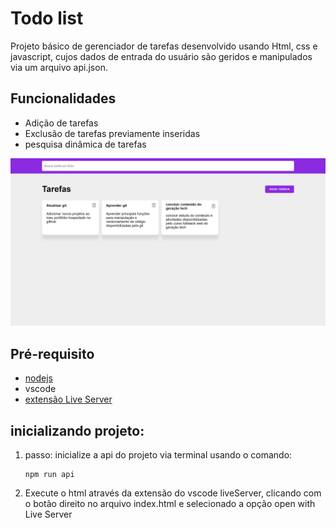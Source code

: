 # Todo list
Projeto básico de gerenciador de tarefas desenvolvido usando Html, css e javascript, cujos dados de entrada do usuário são geridos e manipulados via um arquivo api.json. 

## Funcionalidades
- Adição de tarefas
- Exclusão de tarefas previamente inseridas
- pesquisa dinâmica de tarefas


![tela principal do projeto](/tela_do_projeto.png)


## Pré-requisito
- [nodejs](https://nodejs.org/pt)
- vscode
- [extensão Live Server](https://marketplace.visualstudio.com/items?itemName=ritwickdey.LiveServer)

## inicializando projeto:
1. passo: inicialize a api do projeto via terminal usando o comando:
    ```
    npm run api
    ```

2. Execute o html através da extensão do vscode liveServer, clicando com o botão direito no arquivo index.html e selecionado a opção open with Live Server
